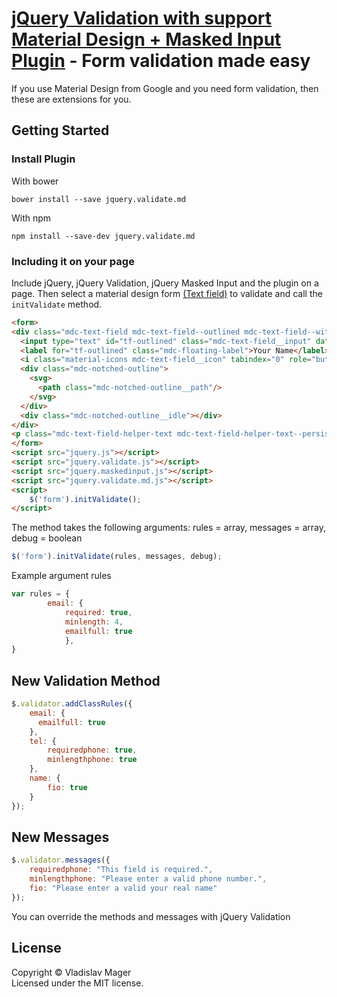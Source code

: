 [jQuery Validation with support Material Design + Masked Input Plugin](https://github.com/magersoft/jQuery-Validation-with-support-Material-Design-Masked-Input-Plugin) - Form validation made easy
================================

If you use Material Design from Google and you need form validation, then these are extensions for you.

## Getting Started

### Install Plugin

With bower
```code
bower install --save jquery.validate.md
```

With npm
```code
npm install --save-dev jquery.validate.md
```

### Including it on your page

Include jQuery, jQuery Validation, jQuery Masked Input and the plugin on a page. Then select a material design form [(Text field)](https://material.io/develop/web/components/input-controls/text-field/) to validate and call the `initValidate` method.

```html
<form>
<div class="mdc-text-field mdc-text-field--outlined mdc-text-field--with-trailing-icon">
  <input type="text" id="tf-outlined" class="mdc-text-field__input" data-error="error">
  <label for="tf-outlined" class="mdc-floating-label">Your Name</label>
  <i class="material-icons mdc-text-field__icon" tabindex="0" role="button"></i>
  <div class="mdc-notched-outline">
    <svg>
      <path class="mdc-notched-outline__path"/>
    </svg>
  </div>
  <div class="mdc-notched-outline__idle"></div>
</div>
<p class="mdc-text-field-helper-text mdc-text-field-helper-text--persistent" id="error" aria-hidden="true"></p>
</form>
<script src="jquery.js"></script>
<script src="jquery.validate.js"></script>
<script src="jquery.maskedinput.js"></script>
<script src="jquery.validate.md.js"></script>
<script>
    $('form').initValidate();
</script>
```


The method takes the following arguments: 
rules = array, messages = array, debug = boolean

```js
$('form').initValidate(rules, messages, debug);
```

Example argument rules
```js
var rules = {
        email: {
            required: true,
            minlength: 4,
            emailfull: true
            },
}
```

## New Validation Method
```js
$.validator.addClassRules({
    email: {
      emailfull: true  
    },
    tel: {
        requiredphone: true,
        minlengthphone: true
    },
    name: {
        fio: true
    }
});
```
## New Messages
```js
$.validator.messages({
    requiredphone: "This field is required.",
    minlengthphone: "Please enter a valid phone number.",
    fio: "Please enter a valid your real name"
});
```

You can override the methods and messages with jQuery Validation

## License
Copyright &copy; Vladislav Mager<br>
Licensed under the MIT license.
